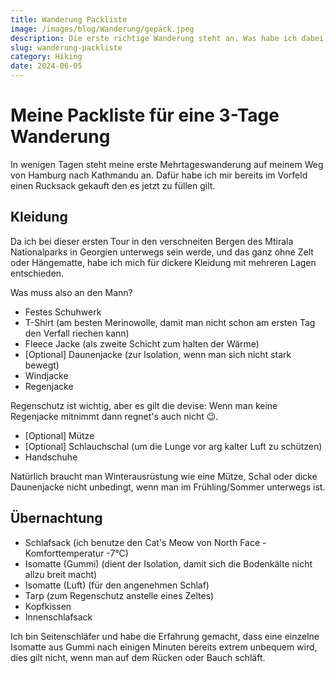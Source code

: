 ```yaml
---
title: Wanderung Packliste
image: /images/blog/Wanderung/gepäck.jpeg
description: Die erste richtige Wanderung steht an. Was habe ich dabei was packe ich ein?
slug: wanderung-packliste
category: Hiking
date: 2024-06-05
---
```


# Meine Packliste für eine 3-Tage Wanderung
In wenigen Tagen steht meine erste Mehrtageswanderung auf meinem Weg von Hamburg nach Kathmandu an. Dafür habe ich mir bereits im Vorfeld einen Rucksack gekauft den es jetzt zu füllen gilt.

## Kleidung
Da ich bei dieser ersten Tour in den verschneiten Bergen des Mtirala Nationalparks in Georgien unterwegs sein werde, und das ganz ohne Zelt oder Hängematte, habe ich mich für dickere Kleidung mit mehreren Lagen entschieden.

Was muss also an den Mann?

- Festes Schuhwerk
- T-Shirt (am besten Merinowolle, damit man nicht schon am ersten Tag den Verfall riechen kann)
- Fleece Jacke (als zweite Schicht zum halten der Wärme)
- [Optional] Daunenjacke (zur Isolation, wenn man sich nicht stark bewegt)
- Windjacke
- Regenjacke

<sidenote title="Regenschutz">
	<p>Regenschutz ist wichtig, aber es gilt die devise: Wenn man keine Regenjacke mitnimmt dann regnet's auch nicht 😉.</p>
</sidenote>

- [Optional] Mütze
- [Optional] Schlauchschal (um die Lunge vor arg kalter Luft zu schützen)
- Handschuhe

<sidenote title="Winterausrüstung">
	<p>Natürlich braucht man Winterausrüstung wie eine Mütze, Schal oder dicke Daunenjacke nicht unbedingt, wenn man im Frühling/Sommer unterwegs ist.</p>
</sidenote>

## Übernachtung

- Schlafsack (ich benutze den Cat's Meow von North Face - Komforttemperatur -7°C)
- Isomatte (Gummi) (dient der Isolation, damit sich die Bodenkälte nicht allzu breit macht)
- Isomatte (Luft) (für den angenehmen Schlaf)
- Tarp (zum Regenschutz anstelle eines Zeltes)
- Kopfkissen
- Innenschlafsack

<sidenote title="Isomatte">
	<p>Ich bin Seitenschläfer und habe die Erfahrung gemacht, dass eine einzelne Isomatte aus Gummi nach einigen Minuten bereits extrem unbequem wird, dies gilt nicht, wenn man auf dem Rücken oder Bauch schläft.</p>
</sidenote>